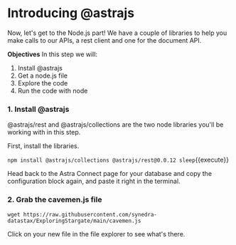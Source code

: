 # Introducing @astrajs

Now, let's get to the Node.js part!  We have a couple of libraries to help you make calls to our APIs, a rest client and one for the document API.

**Objectives**
In this step we will:
1. Install @astrajs
2. Get a node.js file
3. Explore the code
4. Run the code with node

### 1. Install @astrajs

@astrajs/rest and @astrajs/collections are the two node libraries you'll be working with in this step.

First, install the libraries.

`npm install @astrajs/collections @astrajs/rest@0.0.12 sleep`{{execute}}

Head back to the Astra Connect page for your database and copy the configuration block again, and paste it right in the terminal.

### 2. Grab the cavemen.js file

`wget https://raw.githubusercontent.com/synedra-datastax/ExploringStargate/main/cavemen.js`

Click on your new file in the file explorer to see what's there.

